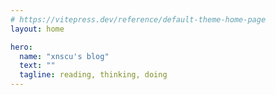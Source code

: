 ```yaml
---
# https://vitepress.dev/reference/default-theme-home-page
layout: home

hero:
  name: "xnscu's blog"
  text: ""
  tagline: reading, thinking, doing
---
```


<script setup>
import { ref } from 'vue'
import  LatestPosts from ".vitepress/components/LatestBlog.vue"
</script>
 <LatestPosts />
